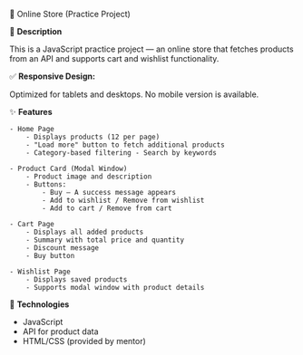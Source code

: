 🛒 Online Store (Practice Project)

📌 **Description**

This is a JavaScript practice project — an online store that fetches products
from an API and supports cart and wishlist functionality.

✅ **Responsive Design:**

Optimized for tablets and desktops. No mobile version is available.

✨ **Features**

    - Home Page
        - Displays products (12 per page)
        - "Load more" button to fetch additional products
        - Category-based filtering - Search by keywords

    - Product Card (Modal Window)
        - Product image and description
        - Buttons:
            - Buy — A success message appears
            - Add to wishlist / Remove from wishlist
            - Add to cart / Remove from cart

    - Cart Page
        - Displays all added products
        - Summary with total price and quantity
        - Discount message
        - Buy button

    - Wishlist Page
        - Displays saved products
        - Supports modal window with product details

🔧 **Technologies**

- JavaScript
- API for product data
- HTML/CSS (provided by mentor)
